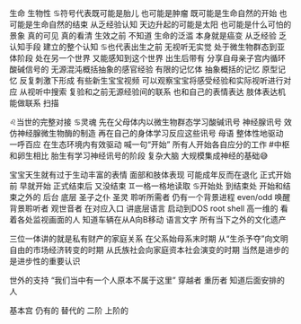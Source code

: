 生命 生物性
♋︎符号代表既可能是胎儿 也可能是肿瘤
既可能是生命自然的开始 也可能是生命自然的结束
从乏经验认知 天边升起的可能是太阳 也可能是什么可怕的景象
真的可见 真的看清 生效之前 不知道
生命的泛滥 本身就是癌变
从乏经验 乏认知手段 建立的整个认知
♋︎也代表出生之前 无视听无实觉 处于微生物群态到亚体阶段
处在另一个世界 又能感知到这个世界
出生后带有 分享自母亲子宫内循环酸碱信号的
无源混沌概括抽象的感官经验 有限的记忆体 抽象概括的记忆
原型记忆 反复刺激下形成
有些新生宝宝视频 可以观察宝宝将感受经验和实际视听进行对应
从视听中搜索 复验和之前无源经验间的联系
也和自己的表情表达 肢体表达机能做联系 扫描

  ♌︎当世的完整对接 ♋︎灵魂
  先在父母体内以微生物群态学习酸碱讯号 神经腺讯号
  效仿神经腺微生物酶的制造
  再在自己的身体学习反应这些讯号
  母语 整体性地驱动 一呼百应 在生态环境内有效驱动
  喊一句“开始” 所有人开始各自应分的工作
  #中枢
  和卵生相比 胎生有学习神经讯号的阶段 复杂大脑 大规模集成神经的基础😅

宝宝天生就有过于生动丰富的表情 面部和肢体表现
可能成年反而在退化
正式开始前 早就开始 正式结束后 又没结束
♊︎一格一格地读取 ♋︎开始处 到结束处
开始和结束之外的 后台 底层 圣子之仆 圣灵 聆听所需者
仍有一个背景进程 even/odd 唤醒背景聆听者 观世音者
在对应入口 讲底层语言 启动到DOS root shell
高一维的 看着各处监视画面的人 知道车辆在从A向B移动
语言文字 所有当下之外的文化遗产

三位一体讲的就是私有财产的家庭关系
在父系始母系末时期
从“生杀予夺”向文明自由的市场经济转变的时期
从氏族社会向家庭资本社会演变的时期
当然是进步的 是进步性的重要认识

世外的支持 “我们当中有一个人原本不属于这里”
穿越者 重历者 知道后面安排的人

基本宫 仍有的 替代的 二阶 上阶的
